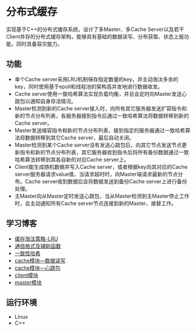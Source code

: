 # 分布式缓存
实现基于C++的分布式缓存系统，设计了多Master、多Cache Server以及若干Client并存的分布式缓存架构，能够具有基础的数据读写、分布获取、状态上报功能，同时具备容灾能力。
## 功能
* 单个Cache server采用LRU机制保存指定数量的key，并主动淘汰多余的key，同时使用基于epoll和线程池的架构高并发地进行数据收发。
* Cache server使用一致哈希算法实现负载均衡，并且会定时向Master发送心跳包以通知自身存活情况。
* Master检测到新的Cache server接入时，向所有其它服务器发送扩容指令和新的节点分布列表，各服务器接到指令后通过一致哈希算法将数据转移到新的Cache server。
* Master发送缩容指令和新的节点分布列表，接到指定的服务器通过一致哈希算法将数据转移到其它Cache server，最后自动关闭。
* Master检测到某个Cache server没有发送心跳包后，向其它节点发送节点更新指令和新的节点分布列表，其它服务器收到指令后将所有备份数据通过一致哈希算法转移到其各自新的对应Cache server上。
* Client能生成随机数据并写入Cache server，或者根据key向其对应的Cache server服务器请求value值，当请求超时时，向Master端请求最新的节点分布。Cache server收到数据后会将数据发送到备份Cache server上进行备份处理。
* 主Master向从Master定时发送心跳包，当从Master检测到主Master停止工作时，会主动通知所有Cache server节点连接到新的Master，接替工作。

## 学习博客
* [缓存淘汰策略-LRU](https://glyhust.github.io/2022/05/03/缓存淘汰策略-LRU/)
* [通信格式及辅助函数](https://glyhust.github.io/2022/05/05/通信格式及辅助函数/)
* [一致性哈希](https://glyhust.github.io/2022/05/06/一致性哈希/)
* [cache模块—数据读写](https://glyhust.github.io/2022/05/10/cache模块—数据读写)
* [cache模块—心跳包](https://glyhust.github.io/2022/05/12/cache模块—心跳包)
* [client模块](https://glyhust.github.io/2022/05/16/client模块/)
* [master模块](https://glyhust.github.io/2022/05/20/master模块/)

## 运行环境
* Linux
* C++